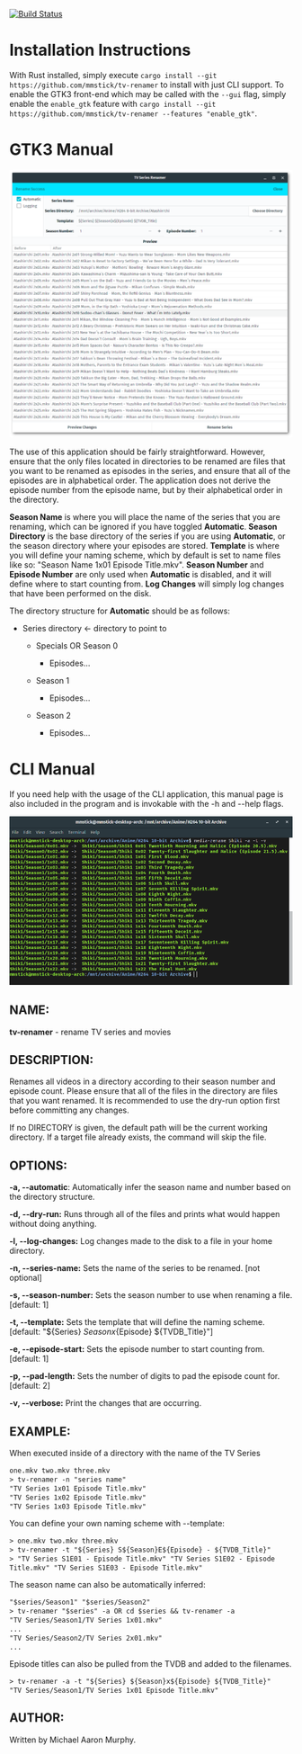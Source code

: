 [![Build Status](https://travis-ci.org/mmstick/tv-renamer.png?branch=master)](https://travis-ci.org/mmstick/tv-renamer)

# Installation Instructions

With Rust installed, simply execute `cargo install --git https://github.com/mmstick/tv-renamer` to install with just CLI support. To enable the GTK3 front-end which may be called with the `--gui` flag, simply enable the `enable_gtk` feature with `cargo install --git https://github.com/mmstick/tv-renamer --features "enable_gtk"`.

# GTK3 Manual

![GTK3 Screenshot](screenshot-gtk3.png)

The use of this application should be fairly straightforward. However, ensure that the only files located in directories to be renamed are files that you want to be renamed as episodes in the series, and ensure that all of the episodes are in alphabetical order. The application does not derive the episode number from the episode name, but by their alphabetical order in the directory.

**Season Name** is where you will place the name of the series that you are renaming, which can be ignored if you have toggled **Automatic**. **Season Directory** is the base directory of the series if you are using **Automatic**, or the season directory where your episodes are stored. **Template** is where you will define your naming scheme, which by default is set to name files like so: "Season Name 1x01 Episode Title.mkv". **Season Number** and **Episode Number** are only used when **Automatic** is disabled, and it will define where to start counting from. **Log Changes** will simply log changes that have been performed on the disk.

The directory structure for **Automatic** should be as follows:

- Series directory <- directory to point to

  - Specials OR Season 0

    - Episodes...

  - Season 1

    - Episodes...

  - Season 2

    - Episodes...

# CLI Manual

If you need help with the usage of the CLI application, this manual page is also included in the program and is invokable with the -h and --help flags.

![CLI Screenshot](screenshot-cli.png)

## NAME:

**tv-renamer** - rename TV series and movies

## DESCRIPTION:

Renames all videos in a directory according to their season number and episode count. Please ensure that all of the files in the directory are files that you want renamed. It is recommended to use the dry-run option first before committing any changes.

If no DIRECTORY is given, the default path will be the current working directory. If a target file already exists, the command will skip the file.

## OPTIONS:

**-a, --automatic**: Automatically infer the season name and number based on the directory structure.

**-d, --dry-run:** Runs through all of the files and prints what would happen without doing anything.

**-l, --log-changes:** Log changes made to the disk to a file in your home directory.

**-n, --series-name:** Sets the name of the series to be renamed. [not optional]

**-s, --season-number:** Sets the season number to use when renaming a file. [default: 1]

**-t, --template:** Sets the template that will define the naming scheme. [default: "${Series} ${Season}x${Episode} ${TVDB_Title}"]

**-e, --episode-start:** Sets the episode number to start counting from. [default: 1]

**-p, --pad-length:** Sets the number of digits to pad the episode count for. [default: 2]

**-v, --verbose:** Print the changes that are occurring.

## EXAMPLE:

When executed inside of a directory with the name of the TV Series

```
one.mkv two.mkv three.mkv
> tv-renamer -n "series name"
"TV Series 1x01 Episode Title.mkv"
"TV Series 1x02 Episode Title.mkv"
"TV Series 1x03 Episode Title.mkv"
```

You can define your own naming scheme with --template:

```
> one.mkv two.mkv three.mkv
> tv-renamer -t "${Series} S${Season}E${Episode} - ${TVDB_Title}"
> "TV Series S1E01 - Episode Title.mkv" "TV Series S1E02 - Episode Title.mkv" "TV Series S1E03 - Episode Title.mkv"
```

The season name can also be automatically inferred:

```
"$series/Season1" "$series/Season2"
> tv-renamer "$series" -a OR cd $series && tv-renamer -a
"TV Series/Season1/TV Series 1x01.mkv"
...
"TV Series/Season2/TV Series 2x01.mkv"
...
```

Episode titles can also be pulled from the TVDB and added to the filenames.

```
> tv-renamer -a -t "${Series} ${Season}x${Episode} ${TVDB_Title}"
"TV Series/Season1/TV Series 1x01 Episode Title.mkv"
```

## AUTHOR:

Written by Michael Aaron Murphy.

